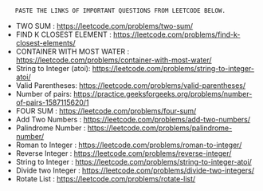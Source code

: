 ```bash
   PASTE THE LINKS OF IMPORTANT QUESTIONS FROM LEETCODE BELOW.
```

- TWO SUM : https://leetcode.com/problems/two-sum/
- FIND K CLOSEST ELEMENT : https://leetcode.com/problems/find-k-closest-elements/
- CONTAINER WITH MOST WATER : https://leetcode.com/problems/container-with-most-water/
- String to Integer (atoi):  https://leetcode.com/problems/string-to-integer-atoi/
- Valid Parentheses: https://leetcode.com/problems/valid-parentheses/
- Number of pairs: https://practice.geeksforgeeks.org/problems/number-of-pairs-1587115620/1
- FOUR SUM : https://leetcode.com/problems/four-sum/
- Add Two Numbers : https://leetcode.com/problems/add-two-numbers/
- Palindrome Number : https://leetcode.com/problems/palindrome-number/
- Roman to Integer : https://leetcode.com/problems/roman-to-integer/
- Reverse Integer : https://leetcode.com/problems/reverse-integer/
- String to Integer : https://leetcode.com/problems/string-to-integer-atoi/
- Divide two Integer : https://leetcode.com/problems/divide-two-integers/
- Rotate List : https://leetcode.com/problems/rotate-list/